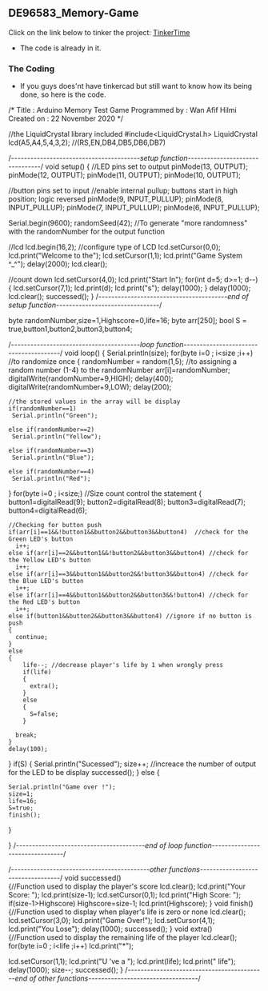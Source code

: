 ## DE96583_Memory-Game
Click on the link below to tinker the project:
[TinkerTime](https://www.tinkercad.com/things/kU2DwhCPoCZ)
* The code is already in it.

### The Coding
* If you guys does'nt have tinkercad but still want to know how its being done, so here is the code.

/*
  Title 	: Arduino Memory Test Game
  Programmed by	: Wan Afif Hilmi
  Created on  	: 22 November 2020
*/

//the LiquidCrystal library included
#include<LiquidCrystal.h>
LiquidCrystal lcd(A5,A4,5,4,3,2);	//(RS,EN,DB4,DB5,DB6,DB7)

/*----------------------------------------setup function--------------------------------*/
void setup()
{
   //LED pins set to output
   pinMode(13, OUTPUT);
   pinMode(12, OUTPUT);
   pinMode(11, OUTPUT);
   pinMode(10, OUTPUT); 
  
   //button pins set to input
   //enable internal pullup; buttons start in high position; logic reversed
   pinMode(9, INPUT_PULLUP);
   pinMode(8, INPUT_PULLUP);
   pinMode(7, INPUT_PULLUP);
   pinMode(6, INPUT_PULLUP);
 
  
  Serial.begin(9600);
  randomSeed(42);	//To generate "more randomness" with the randomNumber for the output function
  
  //lcd
  lcd.begin(16,2);	//configure type of LCD
  lcd.setCursor(0,0);
  lcd.print("Welcome to the");
  lcd.setCursor(1,1);
  lcd.print("Game System ^_^");
  delay(2000);
  lcd.clear();
  
  //count down
  lcd.setCursor(4,0);
  lcd.print("Start In");
  for(int d=5; d>=1; d--)
  {
  lcd.setCursor(7,1);
  lcd.print(d);
  lcd.print("s");
  delay(1000);
  }
  delay(1000);
  lcd.clear();
  successed();
}
/*----------------------------------------end of setup function--------------------------------*/

byte randomNumber,size=1,Highscore=0,life=16;
byte arr[250];
bool S = true,button1,button2,button3,button4;

/*----------------------------------------loop function---------------------------------------*/
void loop()
{
  Serial.println(size);
  for(byte i=0 ; i<size ;i++)	//to randomize once
  {
    randomNumber = random(1,5);	//to assigning a random number (1-4) to the randomNumber
    arr[i]=randomNumber;
    digitalWrite(randomNumber+9,HIGH);
    delay(400);
    digitalWrite(randomNumber+9,LOW);
    delay(200);
    
    //the stored values in the array will be display 
    if(randomNumber==1)
     Serial.println("Green");
    
	else if(randomNumber==2)
     Serial.println("Yellow");
      
	else if(randomNumber==3)
     Serial.println("Blue");
      
	else if(randomNumber==4)
     Serial.println("Red");
   
  }
  for(byte i=0 ; i<size;)	//Size count control the statement 
  {
    button1=digitalRead(9);
    button2=digitalRead(8);
    button3=digitalRead(7);
    button4=digitalRead(6);
    
    //Checking for button push
    if(arr[i]==1&&!button1&&button2&&button3&&button4)	//check for the Green LED's button
      i++;
    else if(arr[i]==2&&button1&&!button2&&button3&&button4)	//check for the Yellow LED's button
      i++;
    else if(arr[i]==3&&button1&&button2&&!button3&&button4)	//check for the Blue LED's button
      i++;
    else if(arr[i]==4&&button1&&button2&&button3&&!button4)	//check for the Red LED's button
      i++;
    else if(button1&&button2&&button3&&button4)	//ignore if no button is push
    {
      continue;
    }
    else
    {
        life--;	//decrease player's life by 1 when wrongly press
		if(life)
        {
          extra();
        }
        else
        {
          S=false;
        }
      
      break;
    }
    delay(100);
  }
  if(S)
  {
    Serial.println("Sucessed");
    size++;		//increace the number of output for the LED to be display
    successed();
  }
  else
  {
    
    Serial.println("Game over !");
    size=1;
    life=16;
    S=true;
    finish();
  }

  
}
/*----------------------------------------end of loop function--------------------------------*/

/*-------------------------------------------other functions----------------------------------*/
void successed()	
{//Function used to display the player's score
  	lcd.clear();
    lcd.print("Your Score: ");
    lcd.print(size-1);
    lcd.setCursor(0,1);
    lcd.print("High Score: ");
    if(size-1>Highscore)
      Highscore=size-1;
    lcd.print(Highscore);
}
void finish()	
{//Function used to display when player's life is zero or none
    lcd.clear();
    lcd.setCursor(3,0);
    lcd.print("Game Over!");
     lcd.setCursor(4,1);
    lcd.print("You Lose");
    delay(1000);
    successed();
}
void extra()	
{//Function used to display the remaining life of the player
	lcd.clear();
  	for(byte i=0 ; i<life ;i++)
      lcd.print("*");
 	
  lcd.setCursor(1,1);
  lcd.print("U 've a ");
  lcd.print(life);
  lcd.print(" life");
  delay(1000);
  size--;
  successed();
}
/*-------------------------------------------end of other functions----------------------------------*/
